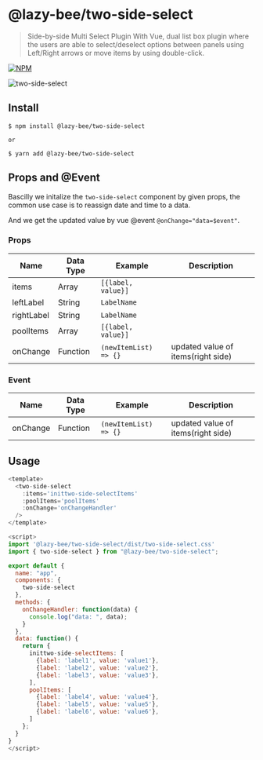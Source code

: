 # @lazy-bee/two-side-select

> Side-by-side Multi Select Plugin With Vue, dual list box plugin where the users are able to select/deselect options between panels using Left/Right arrows or move items by using double-click.


[![NPM](https://nodei.co/npm/@lazy-bee/two-side-select.png?downloads=true&downloadRank=true)](https://www.npmjs.com/package/@lazy-bee/two-side-select)

![two-side-select](https://www.jqueryscript.net/images/Side-By-Side-Multi-Select-Plugin-jQuery.jpg)



## Install
```
$ npm install @lazy-bee/two-side-select

or 

$ yarn add @lazy-bee/two-side-select
```


## Props and @Event
Bascilly we initalize the `two-side-select` component by given props, the common use case is to reassign date and time to a data.

And we get the updated value by vue @event `@onChange="data=$event"`.

### Props
|  Name  | Data Type  | Example  | Description  |
|---|---|---|---|
| items  |  Array | `[{label, value}]`  |   |
| leftLabel  |  String | `LabelName`  |   |
| rightLabel  |  String | `LabelName`  |   |
| poolItems | Array  | `[{label, value}]`  |   |
| onChange  |  Function | `(newItemList) => {}`   | updated value of items(right side)|


### Event 

|  Name  | Data Type  | Example  | Description  |
|---|---|---|---|
| onChange  |  Function | `(newItemList) => {}`   | updated value of items(right side)|


## Usage

```js
<template>
  <two-side-select
    :items='inittwo-side-selectItems'
    :poolItems='poolItems'
    :onChange='onChangeHandler'
  />
</template>

<script>
import '@lazy-bee/two-side-select/dist/two-side-select.css'
import { two-side-select } from "@lazy-bee/two-side-select";

export default {
  name: "app",
  components: {
    two-side-select
  },
  methods: {
    onChangeHandler: function(data) {
      console.log("data: ", data);
    }
  },
  data: function() {
    return {
      inittwo-side-selectItems: [
        {label: 'label1', value: 'value1'},
        {label: 'label2', value: 'value2'},
        {label: 'label3', value: 'value3'},
      ],
      poolItems: [
        {label: 'label4', value: 'value4'},
        {label: 'label5', value: 'value5'},
        {label: 'label6', value: 'value6'},
      ]
    };
  }
}
</script>

```

